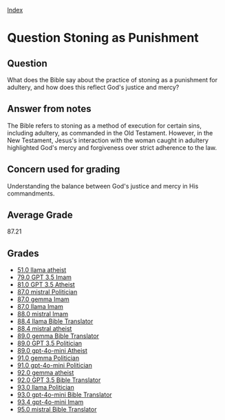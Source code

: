 
[Index](../../index.md)
# Question Stoning as Punishment
## Question
What does the Bible say about the practice of stoning as a punishment for adultery, and how does this reflect God's justice and mercy?

## Answer from notes
The Bible refers to stoning as a method of execution for certain sins, including adultery, as commanded in the Old Testament. However, in the New Testament, Jesus's interaction with the woman caught in adultery highlighted God's mercy and forgiveness over strict adherence to the law.

## Concern used for grading
Understanding the balance between God's justice and mercy in His commandments.

## Average Grade
87.21

## Grades
 * [51.0 llama atheist](../answers/llama_atheist/Stoning_as_Punishment.md)
 * [79.0 GPT 3.5 Imam](../answers/GPT_3.5_Imam/Stoning_as_Punishment.md)
 * [81.0 GPT 3.5 Atheist](../answers/GPT_3.5_Atheist/Stoning_as_Punishment.md)
 * [87.0 mistral Politician](../answers/mistral_Politician/Stoning_as_Punishment.md)
 * [87.0 gemma Imam](../answers/gemma_Imam/Stoning_as_Punishment.md)
 * [87.0 llama Imam](../answers/llama_Imam/Stoning_as_Punishment.md)
 * [88.0 mistral Imam](../answers/mistral_Imam/Stoning_as_Punishment.md)
 * [88.4 llama Bible Translator](../answers/llama_Bible_Translator/Stoning_as_Punishment.md)
 * [88.4 mistral atheist](../answers/mistral_atheist/Stoning_as_Punishment.md)
 * [89.0 gemma Bible Translator](../answers/gemma_Bible_Translator/Stoning_as_Punishment.md)
 * [89.0 GPT 3.5 Politician](../answers/GPT_3.5_Politician/Stoning_as_Punishment.md)
 * [89.0 gpt-4o-mini Atheist](../answers/gpt-4o-mini_Atheist/Stoning_as_Punishment.md)
 * [91.0 gemma Politician](../answers/gemma_Politician/Stoning_as_Punishment.md)
 * [91.0 gpt-4o-mini Politician](../answers/gpt-4o-mini_Politician/Stoning_as_Punishment.md)
 * [92.0 gemma atheist](../answers/gemma_atheist/Stoning_as_Punishment.md)
 * [92.0 GPT 3.5 Bible Translator](../answers/GPT_3.5_Bible_Translator/Stoning_as_Punishment.md)
 * [93.0 llama Politician](../answers/llama_Politician/Stoning_as_Punishment.md)
 * [93.0 gpt-4o-mini Bible Translator](../answers/gpt-4o-mini_Bible_Translator/Stoning_as_Punishment.md)
 * [93.4 gpt-4o-mini Imam](../answers/gpt-4o-mini_Imam/Stoning_as_Punishment.md)
 * [95.0 mistral Bible Translator](../answers/mistral_Bible_Translator/Stoning_as_Punishment.md)
